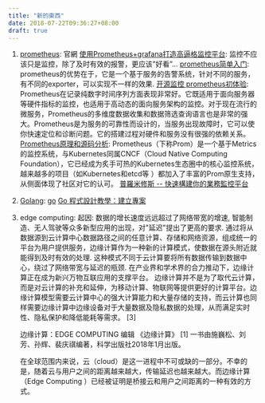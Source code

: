 ```yaml
---
title: "新的東西"
date: 2018-07-22T09:36:27+08:00
draft: true
---
```

1. [prometheus](https://prometheus.io/): 官網
    [使用Prometheus+grafana打造高逼格监控平台](http://blog.51cto.com/youerning/2050543): 监控不应该只是监控，除了及时有效的报警，更应该”好看”...
    [prometheus简单入门](https://blog.csdn.net/u010871982/article/details/77838592): prometheus的优势在于，它是一个基于服务的告警系统，针对不同的服务，有不同的exporter，可以实现不一样的效果.
    [开源监控 prometheus初体验](https://blog.csdn.net/u010453363/article/details/76689435): Prometheus在记录纯数字时间序列方面表现非常好。它既适用于面向服务器等硬件指标的监控，也适用于高动态的面向服务架构的监控。对于现在流行的微服务，Prometheus的多维度数据收集和数据筛选查询语言也是非常的强大。Prometheus是为服务的可靠性而设计的，当服务出现故障时，它可以使你快速定位和诊断问题。它的搭建过程对硬件和服务没有很强的依赖关系。
    [Prometheus原理和源码分析](http://www.infoq.com/cn/articles/Prometheus-theory-source-code): Prometheus（下称Prom）是一个基于Metrics的监控系统，与Kubernetes同属CNCF（Cloud Native Computing Foundation），它已经成为炙手可热的Kubernetes生态圈中的核心监控系统，越来越多的项目（如Kubernetes和etcd等 ）都加入了丰富的Prom原生支持，从侧面体现了社区对它的认可。
    [普羅米修斯 -- 快速構建你的業務監控平台](https://hk.saowen.com/a/a0b6b6e69d716b036cd4dd6aacf08ab8de8ca2a841d7085ffe2325cb151fbe35)

2. [Golang]():
    [go](https://tour.go-zh.org/welcome/1)
    [Go 程式設計教學：建立專案](https://cwchen.tw/golang-prog/project/)

3. edge computing:
    起因: 数据的增长速度远远超过了网络带宽的增速, 智能制造、无人驾驶等众多新型应用的出现，对"延迟"提出了更高的要求. 通过将从数据源到云计算中心数据路径之间的任意计算、存储和网络资源，组成统一的平台为用户提供服务，边缘计算作为一种新的计算模式，使数据在源头附近就能得到及时有效的处理. 这种模式不同于云计算要将所有数据传输到数据中心，绕过了网络带宽与延迟的瓶颈. 在产业界和学术界的合力推动下，边缘计算正在成为新兴万物互联应用的支撑平台。
    边缘计算并不是为了取代云计算，而是对云计算的补充和延伸，为移动计算、物联网等提供更好的计算平台。边缘计算模型需要云计算中心的强大计算能力和大量存储的支持，而云计算也同样需要边缘计算中边缘设备对于大量数据及隐私数据的处理，从而满足实时性、隐私保护和降低能耗等需求。 [3]

    边缘计算：EDGE COMPUTING 编辑
    《边缘计算》 [1]  一书由施巍松、刘芳、孙辉、裴庆祺编著，科学出版社2018年1月出版。

    在全球范围内来说，云（cloud）是这一进程中不可或缺的一部分。不幸的是，随着云与用户之间的距离越来越大，传输延迟也越来越大。而边缘计算（Edge Computing ）已经被证明是桥接云和用户之间距离的一种有效的方式。

    

